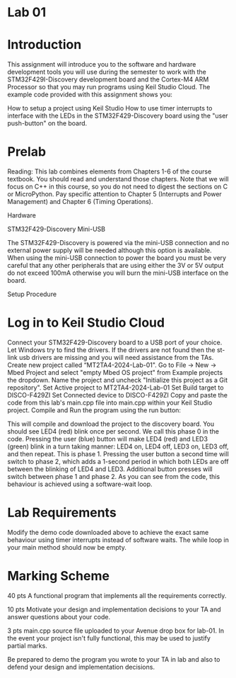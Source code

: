 # Lab 01

# Introduction
This assignment will introduce you to the software and hardware development tools you will use during the semester to work with the STM32F429I-Discovery development board and the Cortex-M4 ARM Processor so that you may run programs using Keil Studio Cloud. The example code provided with this assignment shows you:

How to setup a project using Keil Studio
How to use timer interrupts to interface with the LEDs in the STM32F429-Discovery board using the "user push-button" on the board.


# Prelab
Reading: This lab combines elements from Chapters 1-6 of the course textbook. You should read and understand those chapters. Note that we will focus on C++ in this course, so you do not need to digest the sections on C or MicroPython. Pay specific attention to Chapter 5 (Interrupts and Power Management) and Chapter 6 (Timing Operations).

Hardware

STM32F429-Discovery
Mini-USB

The STM32F429-Discovery is powered via the mini-USB connection and no external power supply will be needed although this option is available. When using the mini-USB connection to power the board you must be very careful that any other peripherals that are using either the 3V or 5V output do not exceed 100mA otherwise you will burn the mini-USB interface on the board.

Setup Procedure

# Log in to Keil Studio Cloud

Connect your STM32F429-Discovery board to a USB port of your choice. Let Windows try to find the drivers. If the drivers are not found then the st-link usb drivers are missing and you will need assistance from the TAs.
Create new project called “MT2TA4-2024-Lab-01". Go to File -> New -> Mbed Project and select "empty Mbed OS project" from Example projects the dropdown. Name the project and uncheck "Initialize this project as a Git repository".
Set Active project to MT2TA4-2024-Lab-01
Set Build target to DISCO-F429ZI
Set Connected device to DISCO-F429ZI
Copy and paste the code from this lab's main.cpp file into main.cpp within your Keil Studio project.
Compile and Run the program using the run button: 


This will compile and download the project to the discovery board.
You should see LED4 (red) blink once per second. We call this phase 0 in the code. Pressing the user (blue) button will make LED4 (red) and LED3 (green) blink in a turn taking manner: LED4 on, LED4 off, LED3 on, LED3 off, and then repeat. This is phase 1. Pressing the user button a second time will switch to phase 2, which adds a 1-second period in which both LEDs are off between the blinking of LED4 and LED3. Additional button presses will switch between phase 1 and phase 2. As you can see from the code, this behaviour is achieved using a software-wait loop.

# Lab Requirements
Modify the demo code downloaded above to achieve the exact same behaviour using timer interrupts instead of software waits. The while loop in your main method should now be empty.

# Marking Scheme


40 pts A functional program that implements all the requirements correctly.

10 pts Motivate your design and implementation decisions to your TA and answer questions about your code.

3 pts main.cpp source file uploaded to your Avenue drop box for lab-01. In the event your project isn't fully functional, this may be used to justify partial marks.

Be prepared to demo the program you wrote to your TA in lab and also to defend your design and implementation decisions.
